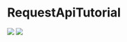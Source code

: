 # RequestApiTutorial

<img src=https://user-images.githubusercontent.com/74251593/147202824-69ef76af-b61a-4a38-bfa2-7bba02e2b29c.gif>

<img src=https://user-images.githubusercontent.com/74251593/147202816-a85d509d-800e-49e3-87c8-199ca001a0f3.gif>

